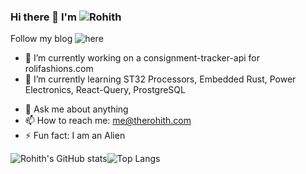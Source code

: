 ### Hi there 👋 I'm ![Rohith](https://therohith.com)

Follow my blog ![here](https://blog.therohith.com)
<!--
**RohithCIS/RohithCIS** is a ✨ _special_ ✨ repository because its `README.md` (this file) appears on your GitHub profile.
-->

- 🔭 I’m currently working on a consignment-tracker-api for rolifashions.com
- 🌱 I’m currently learning ST32 Processors, Embedded Rust, Power Electronics, React-Query, ProstgreSQL
<!--
- 👯 I’m looking to collaborate on ... 
- 🤔 I’m looking for help with ...
-->
- 💬 Ask me about anything
- 📫 How to reach me: me@therohith.com
- ⚡ Fun fact: I am an Alien

![Rohith's GitHub stats](https://github-readme-stats.vercel.app/api?username=RohithCIS&count_private=true&show_icons=true&theme=dracula)![Top Langs](https://github-readme-stats.vercel.app/api/top-langs/?username=RohithCIS&count_private=true&theme=dracula)
